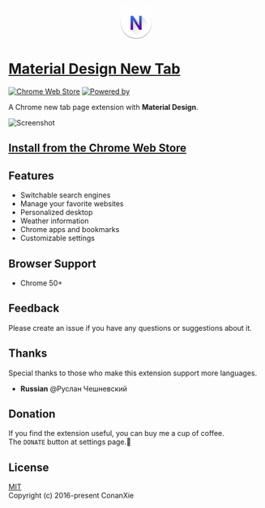 <div align="center">
  <img src="dist/icons/icon@128.png" width="64" alt="LOGO" />
</div>

# [Material Design New Tab](https://tab.xiejie.co)

[![Chrome Web Store](https://img.shields.io/badge/Chrome%20Web%20Store-v1.8.5-blue.svg)](https://chrome.google.com/webstore/detail/material-design-new-tab/kgfodmcknjlgkbgkkafogbdaibkfgdgo)
[![Powered by](https://img.shields.io/badge/Powered%20by-material--ui-green.svg)](http://www.material-ui.com)

A Chrome new tab page extension with **Material Design**.

![Screenshot](https://lh3.googleusercontent.com/gDaDhxRdfd39Etou9ry-X8Lm8KH9qi5hxea8yZs7Y_zCRjMrEMb1-qbXKqYtG4Bq3PGffxTF=s640-h400-e365)

## [Install from the Chrome Web Store](https://chrome.google.com/webstore/detail/material-design-new-tab/kgfodmcknjlgkbgkkafogbdaibkfgdgo)

## Features
- Switchable search engines
- Manage your favorite websites
- Personalized desktop
- Weather information
- Chrome apps and bookmarks
- Customizable settings

## Browser Support
- Chrome 50+

## Feedback
Please create an issue if you have any questions or suggestions about it.

## Thanks
Special thanks to those who make this extension support more languages.
- **Russian** @Руслан Чешневский

## Donation
If you find the extension useful, you can buy me a cup of coffee.  
The `DONATE` button at settings page.💖

## License
[MIT](LICENSE)  
Copyright (c) 2016-present ConanXie

